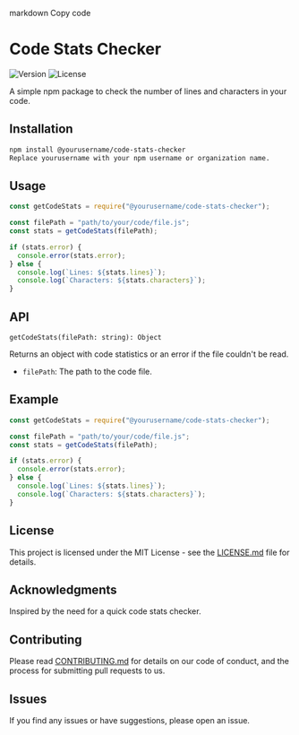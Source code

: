 markdown
Copy code

# Code Stats Checker

![Version](https://img.shields.io/badge/version-1.0.0-blue.svg)
![License](https://img.shields.io/badge/license-MIT-green.svg)

A simple npm package to check the number of lines and characters in your code.

## Installation

```bash
npm install @yourusername/code-stats-checker
Replace yourusername with your npm username or organization name.
```

## Usage

```js
const getCodeStats = require("@yourusername/code-stats-checker");

const filePath = "path/to/your/code/file.js";
const stats = getCodeStats(filePath);

if (stats.error) {
  console.error(stats.error);
} else {
  console.log(`Lines: ${stats.lines}`);
  console.log(`Characters: ${stats.characters}`);
}
```

## API

`getCodeStats(filePath: string): Object`

Returns an object with code statistics or an error if the file couldn't be read.

- `filePath`: The path to the code file.

## Example

```js
const getCodeStats = require("@yourusername/code-stats-checker");

const filePath = "path/to/your/code/file.js";
const stats = getCodeStats(filePath);

if (stats.error) {
  console.error(stats.error);
} else {
  console.log(`Lines: ${stats.lines}`);
  console.log(`Characters: ${stats.characters}`);
}
```

## License

This project is licensed under the MIT License - see the [LICENSE.md](LICENSE.md) file for details.

## Acknowledgments

Inspired by the need for a quick code stats checker.

## Contributing

Please read [CONTRIBUTING.md](CONTRIBUTING.md) for details on our code of conduct, and the process for submitting pull requests to us.

## Issues

If you find any issues or have suggestions, please open an issue.
